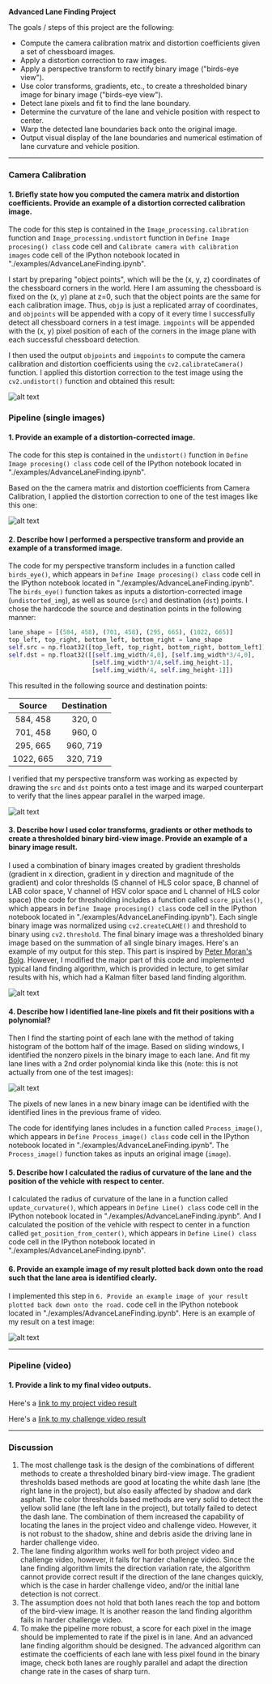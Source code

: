 **Advanced Lane Finding Project**

The goals / steps of this project are the following:

* Compute the camera calibration matrix and distortion coefficients given a set of chessboard images.
* Apply a distortion correction to raw images.
* Apply a perspective transform to rectify binary image ("birds-eye view").
* Use color transforms, gradients, etc., to create a thresholded binary image for binary image ("birds-eye view").
* Detect lane pixels and fit to find the lane boundary.
* Determine the curvature of the lane and vehicle position with respect to center.
* Warp the detected lane boundaries back onto the original image.
* Output visual display of the lane boundaries and numerical estimation of lane curvature and vehicle position.

[//]: # (Image References)

[image1]: ./output_images/undistort_output.png "Undistorted"
[image2]: ./output_images/test1.png "Road Transformed"
[image3]: ./output_images/bird_view.png "Bird View Example"
[image4]: ./output_images/binary_bird_view.png "Binary Bird View Example"
[image5]: ./examples/color_fit_lines.jpg "Fit Visual"
[image6]: ./output_images/example_output.png "Output"
[video1]: ./test_videos_output/project_video.mp4 "Video"
[video2]: ./test_videos_output/challenge_video.mp4 "Video"

---

### Camera Calibration

#### 1. Briefly state how you computed the camera matrix and distortion coefficients. Provide an example of a distortion corrected calibration image.

The code for this step is contained in the `Image_processing.calibration` function and `Image_processing.undistort` function in `Define Image procesing() class` code cell and `Calibrate camera with calibration images` code cell of the IPython notebook located in "./examples/AdvanceLaneFinding.ipynb".  

I start by preparing "object points", which will be the (x, y, z) coordinates of the chessboard corners in the world. Here I am assuming the chessboard is fixed on the (x, y) plane at z=0, such that the object points are the same for each calibration image.  Thus, `objp` is just a replicated array of coordinates, and `objpoints` will be appended with a copy of it every time I successfully detect all chessboard corners in a test image.  `imgpoints` will be appended with the (x, y) pixel position of each of the corners in the image plane with each successful chessboard detection.  

I then used the output `objpoints` and `imgpoints` to compute the camera calibration and distortion coefficients using the `cv2.calibrateCamera()` function.  I applied this distortion correction to the test image using the `cv2.undistort()` function and obtained this result: 

![alt text][image1]

### Pipeline (single images)

#### 1. Provide an example of a distortion-corrected image.

The code for this step is contained in the `undistort()` function in `Define Image procesing() class` code cell of the IPython notebook located in "./examples/AdvanceLaneFinding.ipynb".  

Based on the the camera matrix and distortion coefficients from Camera Calibration, I applied the distortion correction to one of the test images like this one:

![alt text][image2]


#### 2. Describe how I performed a perspective transform and provide an example of a transformed image.

The code for my perspective transform includes in a function called `birds_eye()`, which appears in `Define Image procesing() class` code cell in the IPython notebook located in "./examples/AdvanceLaneFinding.ipynb".  The `birds_eye()` function takes as inputs a distortion-corrected image (`undistorted_img`), as well as source (`src`) and destination (`dst`) points.  I chose the hardcode the source and destination points in the following manner:

```python
lane_shape = [(584, 458), (701, 458), (295, 665), (1022, 665)]
top_left, top_right, bottom_left, bottom_right = lane_shape
self.src = np.float32([top_left, top_right, bottom_right, bottom_left])
self.dst = np.float32([[self.img_width/4,0], [self.img_width*3/4,0],
                       [self.img_width*3/4,self.img_height-1], 
                       [self.img_width/4, self.img_height-1]])
```

This resulted in the following source and destination points:

| Source        | Destination   | 
|:-------------:|:-------------:| 
| 584, 458      | 320, 0        | 
| 701, 458      | 960, 0        |
| 295, 665      | 960, 719      |
| 1022, 665     | 320, 719      |

I verified that my perspective transform was working as expected by drawing the `src` and `dst` points onto a test image and its warped counterpart to verify that the lines appear parallel in the warped image.

![alt text][image3]

#### 3. Describe how I used color transforms, gradients or other methods to create a thresholded binary bird-view image.  Provide an example of a binary image result.

I used a combination of binary images created by gradient thresholds (gradient in x direction, gradient in y direction and magnitude of the gradient) and color thresholds (S channel of HLS color space, B channel of LAB color space, V channel of HSV color space and L channel of HLS color space) (the code for thresholding includes a function called `score_pixles()`, which appears in `Define Image procesing() class` code cell in the IPython notebook located in "./examples/AdvanceLaneFinding.ipynb"). Each single binary image was normalized using `cv2.createCLAHE()` and threshold to binary using `cv2.threshold`. The final binary image was a thresholded binary image based on the summation of all single binary images. Here's an example of my output for this step. This part is inspired by [Peter Moran's Bolg](http://petermoran.org/robust-lane-tracking/). However, I modified the major part of this code and implemented typical land finding algorithm, which is provided in lecture, to get similar results with his, which had a Kalman filter based land finding algorithm.

![alt text][image4]


#### 4. Describe how I identified lane-line pixels and fit their positions with a polynomial?

Then I find the starting point of each lane with the method of taking histogram of the bottom half of the image. Based on sliding windows, I identified the nonzero pixels in the binary image to each lane. And fit my lane lines with a 2nd order polynomial kinda like this (note: this is not actually from one of the test images):

![alt text][image5]

The pixels of new lanes in a new binary image can be identified with the identified lines in the previous frame of video. 

The code for identifying lanes includes in a function called `Process_image()`, which appears in `Define Process_image() class` code cell in the IPython notebook located in "./examples/AdvanceLaneFinding.ipynb".  The `Process_image()` function takes as inputs an original image (`image`).

 
#### 5. Describe how I calculated the radius of curvature of the lane and the position of the vehicle with respect to center.

I calculated the radius of curvature of the lane in a function called `update_curvature()`, which appears in `Define Line() class` code cell in the IPython notebook located in "./examples/AdvanceLaneFinding.ipynb". And I calculated the position of the vehicle with respect to center in a function called `get_position_from_center()`, which appears in `Define Line() class` code cell in the IPython notebook located in "./examples/AdvanceLaneFinding.ipynb".

#### 6. Provide an example image of my result plotted back down onto the road such that the lane area is identified clearly.

I implemented this step in `6. Provide an example image of your result plotted back down onto the road.` code cell in the IPython notebook located in "./examples/AdvanceLaneFinding.ipynb".  Here is an example of my result on a test image:

![alt text][image6]

---

### Pipeline (video)

#### 1. Provide a link to my final video outputs.  

Here's a [link to my project video result](./test_videos_output/project_video.mp4)

Here's a [link to my challenge video result](./test_videos_output/challenge_video.mp4)

---

### Discussion

1. The most challenge task is the design of the combinations of different methods to create a thresholded binary bird-view image. The gradient thresholds based methods are good at locating the white dash lane (the right lane in the project), but also easily affected by shadow and dark asphalt.  The color thresholds based methods are very solid to detect the yellow solid lane (the left lane in the project), but totally failed to detect the dash lane. The combination of them increased the capability of locating the lanes in the project video and challenge video. However, it is not robust to the shadow, shine and debris aside the driving lane in harder challenge video. 
2. The lane finding algorithm works well for both project video and challenge video, however, it fails for harder challenge video. Since the lane finding algorithm limits the direction variation rate, the algorithm cannot provide correct result if the direction of the lane changes quickly, which is the case in harder challenge video, and/or the initial lane detection is not correct. 
3. The assumption does not hold that both lanes reach the top and bottom of the bird-view image. It is another reason the land finding algorithm fails in harder challenge video.
4. To make the pipeline more robust, a score for each pixel in the image should be implemented to rate if the pixel is in lane. And an advanced lane finding algorithm should be designed. The advanced algorithm can estimate the coefficients of each lane with less pixel found in the binary image, check both lanes are roughly parallel and adapt the direction change rate in the cases of sharp turn.
